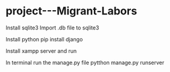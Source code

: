 # project---Migrant-Labors

Install sqlite3
Import .db file to sqlite3

Install python 
pip install django

Install xampp server and run

In terminal run the manage.py file 
pytthon manage.py runserver 
